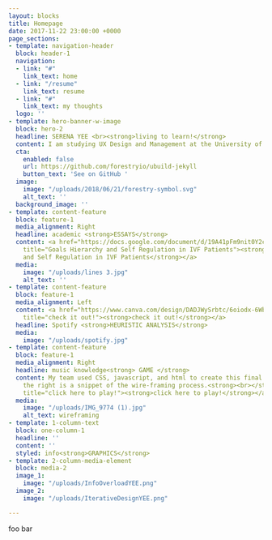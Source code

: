 ```yaml
---
layout: blocks
title: Homepage
date: 2017-11-22 23:00:00 +0000
page_sections:
- template: navigation-header
  block: header-1
  navigation:
  - link: "#"
    link_text: home
  - link: "/resume"
    link_text: resume
  - link: "#"
    link_text: my thoughts
  logo: ''
- template: hero-banner-w-image
  block: hero-2
  headline: SERENA YEE <br><strong>living to learn!</strong>
  content: I am studying UX Design and Management at the University of Michigan!
  cta:
    enabled: false
    url: https://github.com/forestryio/ubuild-jekyll
    button_text: 'See on GitHub '
  image:
    image: "/uploads/2018/06/21/forestry-symbol.svg"
    alt_text: ''
  background_image: ''
- template: content-feature
  block: feature-1
  media_alignment: Right
  headline: academic <strong>ESSAYS</strong>
  content: <a href="https://docs.google.com/document/d/19A41pFm9nit0Y2cwbuAxcwXFBKq6qB9mUyPgoGjaryU/edit?usp=sharing"
    title="Goals Hierarchy and Self Regulation in IVF Patients"><strong>Goals Hierarchy
    and Self Regulation in IVF Patients</strong></a>
  media:
    image: "/uploads/lines 3.jpg"
    alt_text: ''
- template: content-feature
  block: feature-1
  media_alignment: Left
  content: <a href="https://www.canva.com/design/DADJWySrbtc/6oiodx-6Wbuxe51zXtmXAQ/view?utm_content=DADJWySrbtc&amp;utm_campaign=designshare&amp;utm_medium=link&amp;utm_source=sharebutton"
    title="check it out!"><strong>check it out!</strong></a>
  headline: Spotify <strong>HEURISTIC ANALYSIS</strong>
  media:
    image: "/uploads/spotify.jpg"
- template: content-feature
  block: feature-1
  media_alignment: Right
  headline: music knowledge<strong> GAME </strong>
  content: My team used CSS, javascript, and html to create this final project.<br>To
    the right is a snippet of the wire-framing process.<strong><br></strong><a href="http://yikes183.herokuapp.com/"
    title="click here to play!"><strong>click here to play!</strong></a>
  media:
    image: "/uploads/IMG_9774 (1).jpg"
    alt_text: wireframing
- template: 1-column-text
  block: one-column-1
  headline: ''
  content: ''
  styled: info<strong>GRAPHICS</strong>
- template: 2-column-media-element
  block: media-2
  image_1:
    image: "/uploads/InfoOverloadYEE.png"
  image_2:
    image: "/uploads/IterativeDesignYEE.png"

---
```

foo bar